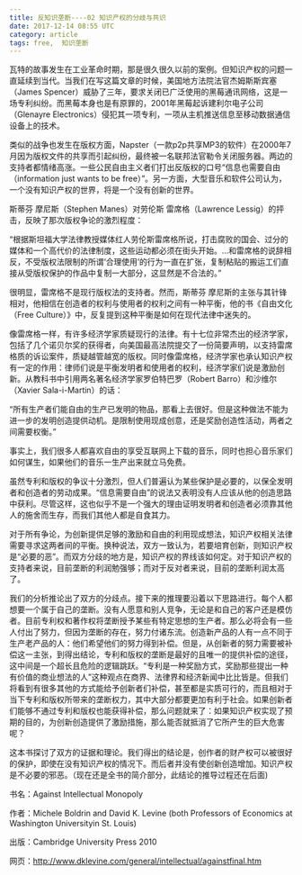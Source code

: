 ```yaml
---
title: 反知识垄断----02 知识产权的分歧与共识
date: 2017-12-14 08:55 UTC
category: article
tags: free,  知识垄断
---
```


瓦特的故事发生在工业革命时期，那是很久很久以前的案例。但知识产权的问题一直延续到当代。当我们在写这篇文章的时候，美国地方法院法官杰姆斯斯宾塞（James Spencer）威胁了三年，要求关闭已广泛使用的黑莓通讯网络，这是一场专利纠纷。而黑莓本身也是有原罪的，2001年黑莓起诉建利尔电子公司（Glenayre Electronics）侵犯其一项专利，一项从主机推送信息至移动数据通信设备上的技术。

类似的战争也发生在版权方面，Napster（一款p2p共享MP3的软件）在2000年7月因为版权文件的共享而引起纠纷，最终被一名联邦法官勒令关闭服务器。两边的支持者都情绪高涨。一些公民自由主义者们打出反版权的口号“信息也需要自由（information just wants to be free）”。另一方面，大型音乐和软件公司认为，一个没有知识产权的世界，将是一个没有创新的世界。

斯蒂芬 摩尼斯（Stephen Manes）对劳伦斯 雷席格（Lawrence Lessig）的抨击，反映了那次版权争论的激烈程度：

“根据斯坦福大学法律教授媒体红人劳伦斯雷席格所说，打击腐败的国会、过分的媒体和一个高代价的法律制度，这些运动都必须在街头开始。...和雷席格的说辞相反，不受版权法限制的所谓‘合理使用’的行为一直在扩张，复制粘贴的搬运工们直接从受版权保护的作品中复制一大部分，这显然是不合法的。”

很明显，雷席格不是现行版权法的支持者。然而，斯蒂芬 摩尼斯的主张与其针锋相对，他相信在创造者的权利与使用者的权利之间有一种平衡，他的书《自由文化（Free Culture）》中，反复提到这种平衡是如何在现代法律中迷失的。

像雷席格一样，有许多经济学家质疑现行的法律。有十七位非常杰出的经济学家，包括了几个诺贝尔奖的获得者，向美国最高法院提交了一份简要声明，以支持雷席格质的诉讼案件，质疑越管越宽的版权。同时像雷席格，经济学家也承认知识产权有一定的作用：律师们说是平衡发明者和使用者的权利，经济学家们说是激励创新。从教科书中引用两名著名经济学家罗伯特巴罗（Robert Barro）和沙维尔（Xavier Sala-i-Martin）的话：

“所有生产者们能自由的生产已发明的物品，那看上去很好。但是这种做法不能为进一步的发明创造提供动机。是限制使用现成创意，还是奖励创造性活动，两者之间需要权衡。”

事实上，我们很多人都喜欢自由的享受互联网上下载的音乐，同时也担心音乐家们如何谋生，如果他们的音乐一生产出来就立马免费。

虽然专利和版权的争议十分激烈，但人们普遍认为某些保护是必要的，以保全发明者和创造者的劳动成果。“信息需要自由”的说法又表明没有人应该从他的创造思路中获利。尽管这样，这也似乎不是一个强大的理由证明发明者和创造者必须靠其他人的施舍而生存，而我们其他人都是自食其力。

对于所有争论，为创新提供足够的激励和自由的利用现成想法，知识产权相关法律需要寻求这两者间的平衡。换种说法，双方一致认为，若要培育创新，则知识产权是“必要的恶”。而双方分歧的地方是，知识产权的界线该如何定。对于知识产权的支持者来说，目前垄断的利润勉强够；而对于反对者来说，目前的垄断利润太高了。

我们的分析推论出了双方的分歧点。接下来的推理要沿着以下思路进行。每个人都想要一个属于自己的垄断。没有人愿意和别人竞争，无论是和自己的客户还是模仿者。目前专利权和著作权将垄断授予某些有特定思想的生产者。那么必将会有一些人付出了努力，但因为垄断的存在，努力付诸东流。创造新产品的人有一点不同于生产老产品的人：他们希望他们的努力得到补偿。但是，从创新者的努力需要被补偿这一主张，到得出结论，专利和版权的垄断是最好的且唯一的提供补偿的途径，这中间是一个超长且危险的逻辑跳跃。“专利是一种奖励方式，奖励那些提出一种有价值的商业想法的人”这种观点在商界、法律界和经济新闻中比比皆是。但我们将看到有很多其他的方式能给予创新者们补偿，甚至都是实质可行的，而且相对于当下专利和版权所带来的垄断权力，其中大部分都要更加有利于社会。如果创新者们能够不通过专利和版权也能获得补偿，那么问题就来了：如果知识产权实现了预期的目的，为创新创造提供了激励措施，那么能否就抵消了它所产生的巨大危害呢？

这本书探讨了双方的证据和理论。我们得出的结论是，创作者的财产权可以被很好的保护，即使在没有知识产权的情况下。而后者并没有使创新创造增加。知识产权是不必要的邪恶。（现在还是全书的简介部分，此结论的推导过程还在后面)

书名：Against Intellectual Monopoly

作者：Michele Boldrin and David K. Levine (both Professors of Economics at Washington 
Universityin St. Louis)

出版：Cambridge University Press 2010

网页：<http://www.dklevine.com/general/intellectual/againstfinal.htm>
